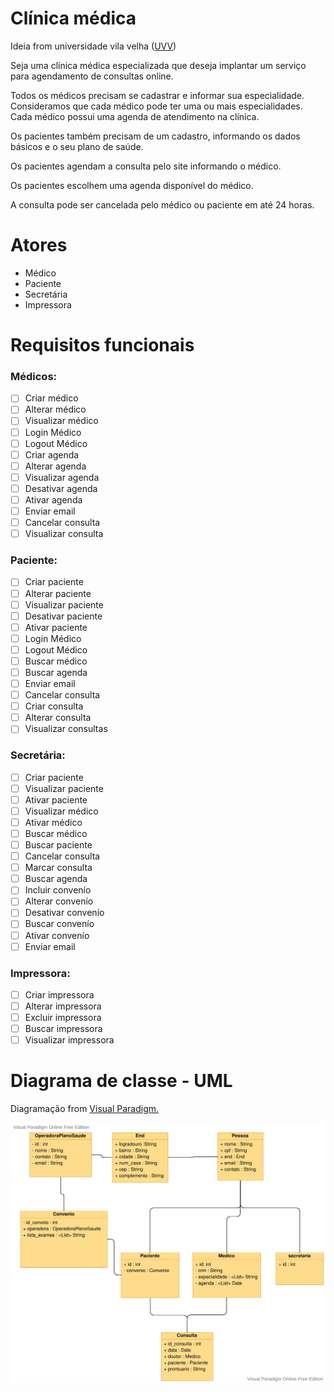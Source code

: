 # Clínica médica

Ideia from universidade vila velha ([UVV](https://www.uvv.br))

Seja uma clínica médica especializada que deseja implantar um serviço para agendamento de consultas online.

Todos os médicos precisam se cadastrar e informar sua especialidade. Consideramos que cada médico pode ter uma ou mais especialidades. Cada médico possui uma agenda de atendimento na clínica.

Os pacientes também precisam de um cadastro, informando os dados básicos e o seu plano de saúde.

Os pacientes agendam a consulta pelo site informando o médico.

Os pacientes escolhem uma agenda disponível do médico.

A consulta pode ser cancelada pelo médico ou paciente em até 24 horas.

# Atores

  - <a style="text-decoration:none;color:var(--color-fg-default);" href="#médicos">Médico</a><br>
  - <a style="text-decoration:none;color:var(--color-fg-default);"  href="#paciente">Paciente</a><br>
  - <a style="text-decoration:none;color:var(--color-fg-default);" href="#secretária">Secretária</a><br>
  - <a style="text-decoration:none;color:var(--color-fg-default);"  href="#impressora">Impressora</a>


# Requisitos funcionais

### Médicos:

- [ ] Criar médico
- [ ] Alterar médico
- [ ] Visualizar médico
- [ ] Login Médico
- [ ] Logout Médico
- [ ] Criar agenda
- [ ] Alterar agenda
- [ ] Visualizar agenda
- [ ] Desativar agenda
- [ ] Ativar agenda
- [ ] Enviar email
- [ ] Cancelar consulta
- [ ] Visualizar consulta

### Paciente:

- [ ] Criar paciente
- [ ] Alterar paciente
- [ ] Visualizar paciente
- [ ] Desativar paciente
- [ ] Ativar paciente
- [ ] Login Médico
- [ ] Logout Médico
- [ ] Buscar médico
- [ ] Buscar agenda
- [ ] Enviar email
- [ ] Cancelar consulta
- [ ] Criar consulta
- [ ] Alterar consulta
- [ ] Visualizar consultas

### Secretária:

- [ ] Criar paciente
- [ ] Visualizar paciente
- [ ] Ativar paciente
- [ ] Visualizar médico
- [ ] Ativar médico
- [ ] Buscar médico
- [ ] Buscar paciente
- [ ] Cancelar consulta
- [ ] Marcar consulta
- [ ] Buscar agenda
- [ ] Incluir convenío
- [ ] Alterar convenío
- [ ] Desativar convenío
- [ ] Buscar convenío
- [ ] Ativar convenío
- [ ] Enviar email

### Impressora:

- [ ] Criar impressora
- [ ] Alterar impressora
- [ ] Excluir impressora
- [ ] Buscar impressora
- [ ] Visualizar impressora

# Diagrama de classe - UML

Diagramação from [Visual Paradigm.](https://online.visual-paradigm.com/pt/diagrams/features/uml-tool/)

![Diagrama classe UML!](assets/diagrama-classes-uml-gerenciador-clinica-medica_v1-atributos.svg)
